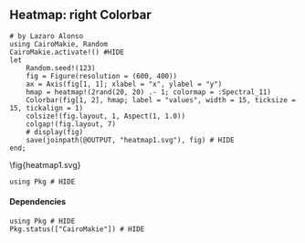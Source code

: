 <!--This file was generated, do not modify it.-->
## Heatmap: right Colorbar

````julia:ex1
# by Lazaro Alonso
using CairoMakie, Random
CairoMakie.activate!() #HIDE
let
    Random.seed!(123)
    fig = Figure(resolution = (600, 400))
    ax = Axis(fig[1, 1]; xlabel = "x", ylabel = "y")
    hmap = heatmap!(2rand(20, 20) .- 1; colormap = :Spectral_11)
    Colorbar(fig[1, 2], hmap; label = "values", width = 15, ticksize = 15, tickalign = 1)
    colsize!(fig.layout, 1, Aspect(1, 1.0))
    colgap!(fig.layout, 7)
    # display(fig)
    save(joinpath(@OUTPUT, "heatmap1.svg"), fig) # HIDE
end;
````

\fig{heatmap1.svg}

````julia:ex2
using Pkg # HIDE
````

#### Dependencies

````julia:ex3
using Pkg # HIDE
Pkg.status(["CairoMakie"]) # HIDE
````

